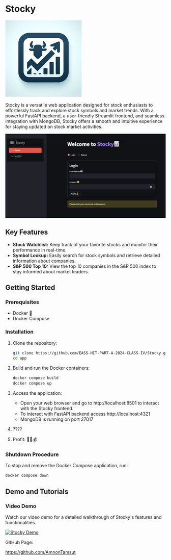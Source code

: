 # Stocky


<img src="logo.png" width="240" height="240">


Stocky is a versatile web application designed for stock enthusiasts to effortlessly track and explore stock symbols and market trends. With a powerful FastAPI backend, a user-friendly Streamlit frontend, and seamless integration with MongoDB, Stocky offers a smooth and intuitive experience for staying updated on stock market activities.


<img src="login_page.png">


## Key Features

- **Stock Watchlist:** Keep track of your favorite stocks and monitor their performance in real-time.
- **Symbol Lookup:** Easily search for stock symbols and retrieve detailed information about companies.
- **S&P 500 Top 10:** View the top 10 companies in the S&P 500 index to stay informed about market leaders.

## Getting Started

### Prerequisites

- Docker 🐋
- Docker Compose

### Installation

1. Clone the repository:

    ```bash
    git clone https://github.com/EASS-HIT-PART-A-2024-CLASS-IV/Stocky.git
    cd app
    ```

2. Build and run the Docker containers:

    ```bash
    docker compose build
    docker compose up
    ```

    



3. Access the application:

    * Open your web browser and go to http://localhost:8501 to interact with the Stocky frontend.
    * To interact with FastAPI backend access http://localhost:4321
    * MongoDB is running on port 27017



4. ????


   
5. Profit:
    💎🙌💰


### Shutdown Procedure

To stop and remove the Docker Compose application, run:

```bash
docker compose down
```

## Demo and Tutorials

### Video Demo

Watch our video demo for a detailed walkthrough of Stocky's features and functionalities.


[![Stocky Demo](https://img.youtube.com/vi/kE9tjNjCO5U/0.jpg)](https://www.youtube.com/watch?v=kE9tjNjCO5U)



GitHub Page:

<a href="https://github.com/AmnonTamsut">https://github.com/AmnonTamsut</a>

